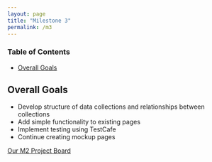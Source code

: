 ```yaml
---
layout: page
title: "Milestone 3"
permalink: /m3
---
```


### Table of Contents
- <a href="goals">Overall Goals</a>

## Overall Goals
- Develop structure of data collections and relationships between collections
- Add simple functionality to existing pages
- Implement testing using TestCafe
- Continue creating mockup pages

<a href="https://github.com/orgs/d-facilitators/projects/2">Our M2 Project Board</a>
